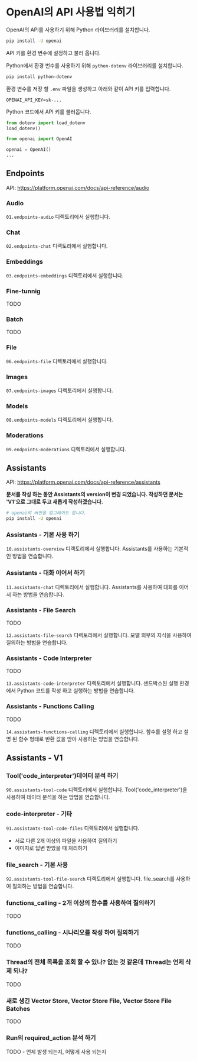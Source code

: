 # OpenAI의 API 사용법 익히기

OpenAI의 API를 사용하기 위해 Python 라이브러리를 설치합니다.

```bash
pip install -U openai
```

API 키를 환경 변수에 설정하고 불러 옵니다.

Python에서 환경 번수를 사용하기 위해 `python-dotenv` 라이브러리를 설치합니다.

```bash
pip install python-dotenv
```

환경 변수를 저장 할 `.env` 파일을 생성하고 아래와 같이 API 키를 입력합니다.

```shell
OPENAI_API_KEY=sk-...
```

Python 코드에서 API 키를 불러옵니다.

```python
from dotenv import load_dotenv
load_dotenv()

from openai import OpenAI

openai = OpenAI()
...
```

## Endpoints

API: <https://platform.openai.com/docs/api-reference/audio>

### Audio

`01.endpoints-audio` 디렉토리에서 실행합니다.

### Chat

`02.endpoints-chat` 디렉토리에서 실행합니다.

### Embeddings

`03.endpoints-embeddings` 디렉토리에서 실행합니다.

### Fine-tunnig

TODO
<!-- `04.endpoints-fine-tuning` 디렉토리에서 실행합니다. -->

### Batch

TODO
<!-- `05.endpoints-batch` 디렉토리에서 실행합니다. -->

### File

`06.endpoints-file` 디렉토리에서 실행합니다.

### Images

`07.endpoints-images` 디렉토리에서 실행합니다.

### Models

`08.endpoints-models` 디렉토리에서 실행합니다.

### Moderations

`09.endpoints-moderations` 디렉토리에서 실행합니다.

## Assistants

API: <https://platform.openai.com/docs/api-reference/assistants>

**문서를 작성 하는 동안 Assistants의 version이 변경 되었습니다. 작성하던 문서는 'V1'으로 그대로 두고 새롭게 작성하겠습니다.**

```bash
# openai의 버전을 업그레이드 합니다.
pip install -U openai
```

### Assistants - 기본 사용 하기

`10.assistants-overview` 디렉토리에서 실행합니다. Assistants를 사용하는 기본적인 방법을 연습합니다.

### Assistants - 대화 이어서 하기

`11.assistants-chat` 디렉토리에서 실행합니다. Assistants를 사용하여 대화를 이어서 하는 방법을 연습합니다.

### Assistants - File Search

TODO

`12.assistants-file-search` 디렉토리에서 실행합니다. 모델 외부의 지식을 사용하여 질의하는 방법을 연습합니다.

### Assistants - Code Interpreter

TODO

`13.assistants-code-interpreter` 디렉토리에서 실행합니다. 샌드박스된 실행 환경에서 Python 코드를 작성 하고 실행하는 방법을 연습합니다.

### Assistants - Functions Calling

TODO

`14.assistants-functions-calling` 디렉토리에서 실행합니다. 함수를 설명 하고 설명 된 함수 형태로 반환 값을 받아 사용하는 방법을 연습합니다.

## Assistants - V1

### Tool('code_interpreter')데이터 분석 하기

`90.assistants-tool-code` 디렉토리에서 실행합니다. Tool('code_interpreter')을 사용하여 데이터 분석을 하는 방법을 연습합니다.

### code-interpreter - 기타

`91.assistants-tool-code-files` 디렉토리에서 실행합니다.

- 서로 다른 2개 이상의 파일을 사용하여 질의하기
- 이미지로 답변 받았을 때 처리하기

### file_search - 기본 사용

`92.assistants-tool-file-search` 디렉토리에서 실행합니다. file_search를 사용하여 질의하는 방법을 연습합니다.

### functions_calling - 2개 이상의 함수를 사용하여 질의하기

TODO

### functions_calling - 시나리오를 작성 하여 질의하기

TODO

### Thread의 전체 목록을 조회 할 수 있나? 없는 것 같은데 Thread는 언제 삭제 되나?

TODO

### 새로 생긴 Vector Store, Vector Store File, Vector Store File Batches

TODO

### Run의 required_action 분석 하기

TODO - 언제 발생 되는지, 어떻게 사용 되는지
